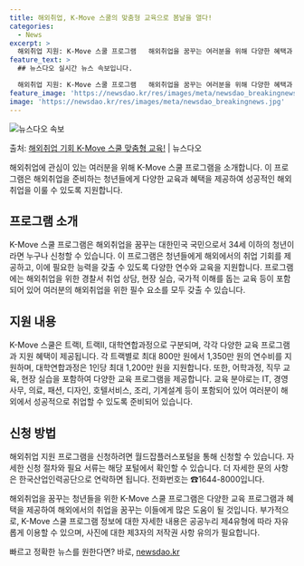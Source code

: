 ```yaml
---
title: 해외취업, K-Move 스쿨의 맞춤형 교육으로 봄날을 열다!
categories:
  - News
excerpt: >
  해외취업 지원: K-Move 스쿨 프로그램   해외취업을 꿈꾸는 여러분을 위해 다양한 혜택과 교육을 제공하는…
feature_text: >
  ## 뉴스다오 실시간 뉴스 속보입니다.

  해외취업 지원: K-Move 스쿨 프로그램   해외취업을 꿈꾸는 여러분을 위해 다양한 혜택과 교육을 제공하는…
feature_image: 'https://newsdao.kr/res/images/meta/newsdao_breakingnews.jpg'
image: 'https://newsdao.kr/res/images/meta/newsdao_breakingnews.jpg'
---
```


![뉴스다오 속보](https://newsdao.kr/res/images/meta/newsdao_breakingnews.jpg)

<p>출처: <a href="https://newsdao.kr/4026" rel="dofollow">해외취업 기회 K-Move 스쿨 맞춤형 교육!</a> | 뉴스다오</p>

해외취업에 관심이 있는 여러분을 위해 K-Move 스쿨 프로그램을 소개합니다. 이 프로그램은 해외취업을 준비하는 청년들에게 다양한 교육과 혜택을 제공하여 성공적인 해외취업을 이룰 수 있도록 지원합니다.

## 프로그램 소개
K-Move 스쿨 프로그램은 해외취업을 꿈꾸는 대한민국 국민으로서 34세 이하의 청년이라면 누구나 신청할 수 있습니다. 이 프로그램은 청년들에게 해외에서의 취업 기회를 제공하고, 이에 필요한 능력을 갖출 수 있도록 다양한 연수와 교육을 지원합니다. 프로그램에는 해외취업을 위한 경찰서 취업 상담, 현장 실습, 국가적 이해를 돕는 교육 등이 포함되어 있어 여러분의 해외취업을 위한 필수 요소를 모두 갖출 수 있습니다.

## 지원 내용
K-Move 스쿨은 트랙Ⅰ, 트랙Ⅱ, 대학연합과정으로 구분되며, 각각 다양한 교육 프로그램과 지원 혜택이 제공됩니다. 각 트랙별로 최대 800만 원에서 1,350만 원의 연수비를 지원하며, 대학연합과정은 1인당 최대 1,200만 원을 지원합니다. 또한, 어학과정, 직무 교육, 현장 실습을 포함하여 다양한 교육 프로그램을 제공합니다. 교육 분야로는 IT, 경영사무, 의료, 패션, 디자인, 호텔서비스, 조리, 기계설계 등이 포함되어 있어 여러분이 해외에서 성공적으로 취업할 수 있도록 준비되어 있습니다.

## 신청 방법
해외취업 지원 프로그램을 신청하려면 월드잡플러스포털을 통해 신청할 수 있습니다. 자세한 신청 절차와 필요 서류는 해당 포털에서 확인할 수 있습니다. 더 자세한 문의 사항은 한국산업인력공단으로 연락하면 됩니다. 전화번호는 ☎1644-8000입니다.

해외취업을 꿈꾸는 청년들을 위한 K-Move 스쿨 프로그램은 다양한 교육 프로그램과 혜택을 제공하여 해외에서의 취업을 꿈꾸는 이들에게 많은 도움이 될 것입니다. 부가적으로, K-Move 스쿨 프로그램 정보에 대한 자세한 내용은 공공누리 제4유형에 따라 자유롭게 이용할 수 있으며, 사진에 대한 제3자의 저작권 사항 유의가 필요합니다. 

빠르고 정확한 뉴스를 원한다면? 바로, <a href="https://newsdao.kr" rel="dofollow">newsdao.kr</a>


